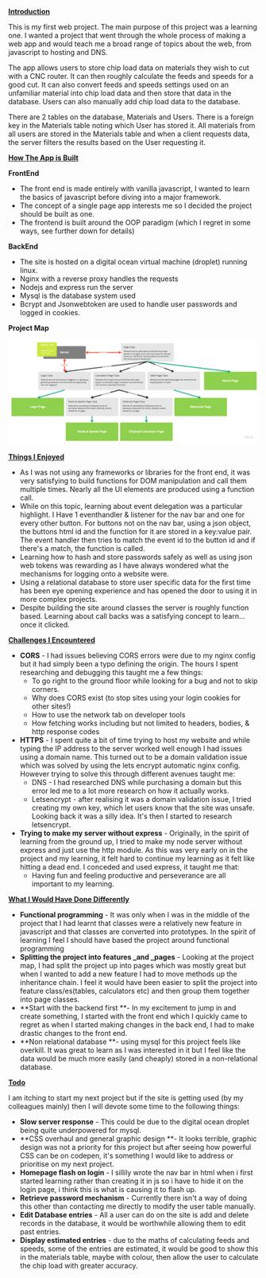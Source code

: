 
**<span style="text-decoration:underline;">Introduction</span>**

This is my first web project. The main purpose of this project was a learning one. I wanted a project that went through the whole process of making a web app and would teach me a broad range of topics about the web, from javascript to hosting and DNS. 

The app allows users to store chip load data on materials they wish to cut with a CNC router. It can then roughly calculate the feeds and speeds for a good cut. It can also convert feeds and speeds settings used on an unfamiliar material into chip load data and then store that data in the database. Users can also manually add chip load data to the database.

There are 2 tables on the database, Materials and Users. There is a foreign key in the Materials table noting which User has stored it. All materials from all users are stored in the Materials table and when a client requests data, the server filters the results based on the User requesting it.

**<span style="text-decoration:underline;">How The App is Built</span>**

**FrontEnd**



* The front end is made entirely with vanilla javascript, I wanted to learn the basics of javascript before diving into a major framework.
* The concept of a single page app interests me so I decided the project should be built as one.
* The frontend is built around the OOP paradigm (which I regret in some ways, see further down for details)

**BackEnd**



* The site is hosted on a digital ocean virtual machine (droplet) running linux.
* Nginx with a reverse proxy handles the requests 
* Nodejs and express run the server
* Mysql is the database system used
* Bcrypt and Jsonwebtoken are used to handle user passwords and logged in cookies.

**Project Map**


![Link to image](img/Project_map.jpg "Project map")


**<span style="text-decoration:underline;">Things I Enjoyed</span>**



* As I was not using any frameworks or libraries for the front end, it was very satisfying to build functions for DOM manipulation and call them multiple times. Nearly all the UI elements are produced using a function call.
* While on this topic, learning about event delegation was a particular highlight. I Have 1 eventhandler & listener for the nav bar and one for every other button. For buttons not on the nav bar, using a json object, the buttons html id and the function for it are stored in a key:value pair. The event handler then tries to match the event id to the button id and if there's a match, the function is called.  
* Learning how to hash and store passwords safely as well as using json web tokens was rewarding as I have always wondered what the mechanisms for logging onto a website were.
* Using a relational database to store user specific data for the first time has been eye opening experience and has opened the door to using it in more complex projects.   
* Despite building the site around classes the server is roughly function based. Learning about call backs was a satisfying concept to learn…once it clicked. 

**<span style="text-decoration:underline;">Challenges I Encountered</span>**



* **CORS** - I had issues believing CORS errors were due to my nginx config but it had simply been a typo defining the origin. The hours I spent researching and debugging this taught me a few things:
    * To go right to the ground floor while looking for a bug and not to skip corners.
    * Why does CORS exist (to stop sites using your login cookies for other sites!)
    * How to use the network tab on developer tools
    * How fetching works including but not limited to headers, bodies, & http response codes 
* **HTTPS** - I spent quite a bit of time trying to host my website and while typing the IP address to the server worked well enough I had issues using a domain name. This turned out to be a domain validation issue which was solved by using the lets encrypt automatic nginx config. However trying to solve this through different avenues taught me:
    * DNS - I had researched DNS while purchasing a domain but this error led me to a lot more research on how it actually works.
    * Letsencrypt - after realising it was a domain validation issue, I tried creating my own key, which let users know that the site was unsafe. Looking back it was a silly idea. It's then I started to research letsencrypt.
* **Trying to make my server without express** - Originally, in the spirit of learning from the ground up, I tried to make my node server without express and just use the http module. As this was very early on in the project and my learning, it felt hard to continue my learning as it felt like hitting a dead end. I conceded and used express, it taught me that:
    * Having fun and feeling productive and perseverance are all important to my learning. 

**<span style="text-decoration:underline;">What I Would Have Done Differently</span>**



* **Functional programming** - It was only when I was in the middle of the project that I had learnt that classes were a relatively new feature in javascript and that classes are converted into prototypes. In the spirit of learning I feel I should have based the project around functional programming
* **Splitting the project into features _and _pages** - Looking at the project map, I had split the project up into pages which was mostly great but when I wanted to add a new feature I had to move methods up the inheritance chain. I feel it would have been easier to split the project into feature class/es(tables, calculators etc) and then group them together into page classes.
* **Start with the backend first **- In my excitement to jump in and create something, I started with the front end which I quickly came to regret as when I started making changes in the back end, I had to make drastic changes to the front end.
* **Non relational database **- using mysql for this project feels like overkill. It was great to learn as I was interested in it but I feel like the data would be much more easily (and cheaply) stored in a non-relational database.

**<span style="text-decoration:underline;">Todo</span>**

I am itching to start my next project but if the site is getting used (by my colleagues mainly) then I will devote some time to the following things:



* **Slow server response** - This could be due to the digital ocean droplet being quite underpowered for mysql.
* **CSS overhaul and general graphic design **- It looks terrible, graphic design was not a priority for this project but after seeing how powerful CSS can be on codepen, it's something I would like to address or prioritise on my next project.
* **Homepage flash on login** - I sillily wrote the nav bar in html when i first started learning rather than creating it in js so i have to hide it on the login page, i think this is what is causing it to flash up.
* **Retrieve password mechanism** - Currently there isn't a way of doing this other than contacting me directly to modify the user table manually.
* **Edit Database entries** - All a user can do on the site is add and delete records in the database, it would be worthwhile allowing them to edit past entries.
* **Display estimated entries** - due to the maths of calculating feeds and speeds, some of the entries are estimated, it would be good to show this in the materials table, maybe with colour, then allow the user to calculate  the chip load with greater accuracy.
